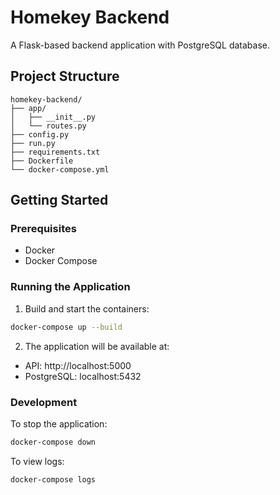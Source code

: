 # Homekey Backend

A Flask-based backend application with PostgreSQL database.

## Project Structure
```
homekey-backend/
├── app/
│   ├── __init__.py
│   └── routes.py
├── config.py
├── run.py
├── requirements.txt
├── Dockerfile
└── docker-compose.yml
```

## Getting Started

### Prerequisites
- Docker
- Docker Compose

### Running the Application

1. Build and start the containers:
```bash
docker-compose up --build
```

2. The application will be available at:
- API: http://localhost:5000
- PostgreSQL: localhost:5432

### Development

To stop the application:
```bash
docker-compose down
```

To view logs:
```bash
docker-compose logs